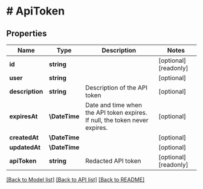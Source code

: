 # # ApiToken

## Properties

Name | Type | Description | Notes
------------ | ------------- | ------------- | -------------
**id** | **string** |  | [optional] [readonly]
**user** | **string** |  | [optional]
**description** | **string** | Description of the API token | [optional]
**expiresAt** | **\DateTime** | Date and time when the API token expires. If null, the token never expires. | [optional]
**createdAt** | **\DateTime** |  | [optional]
**updatedAt** | **\DateTime** |  | [optional]
**apiToken** | **string** | Redacted API token | [optional] [readonly]

[[Back to Model list]](../../README.md#models) [[Back to API list]](../../README.md#endpoints) [[Back to README]](../../README.md)
